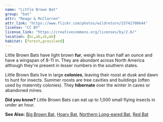 ```yaml
---
name: "Little Brown Bat"
group: "bat"
attr: "Reago & McClarren"
attr_link: "https://www.flickr.com/photos/wildreturn/33741700644"
license: "CC BY"
license_link: "https://creativecommons.org/licenses/by/2.0/"
location: [bc,ab,sk,mb]
habitat: [forest,grassland]
---
```

Little Brown Bats have light brown **fur**, weigh less than half an ounce and have a wingspan of 8-11 in. They are abundant across North America although they're present in lesser numbers in the southern states.

Little Brown Bats live in large **colonies**, leaving their roost at dusk and dawn to hunt for insects. Summer roosts are tree cavities and buildings (often used by maternity colonies). They **hibernate** over the winter in caves or abandoned mines.

**Did you know?** Little Brown Bats can eat up to 1,000 small flying insects in under an hour.

<!-- generated, do not edit -->
**See Also:**
[Big Brown Bat](/animals/bigbbat/),
[Hoary Bat](/animals/hoarybat/),
[Northern Long-eared Bat](/animals/norlebat/),
[Red Bat](/animals/redbat/)
